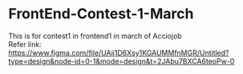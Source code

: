 # FrontEnd-Contest-1-March
This is for contest1 in frontend1 in march of Acciojob
<br>
Refer link: https://www.figma.com/file/UAij1D6Xsy1KGAUMMfnMGR/Untitled?type=design&node-id=0-1&mode=design&t=2JAbu7BXCA6teoPw-0
